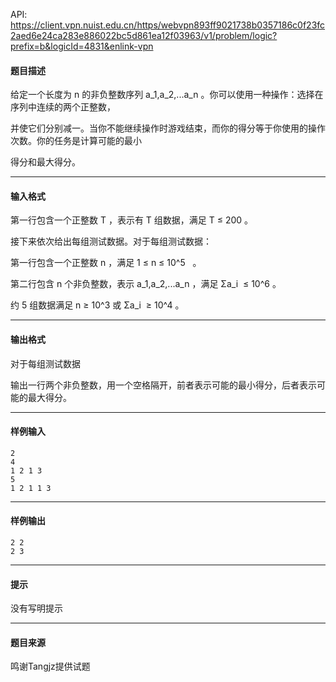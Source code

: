 API: https://client.vpn.nuist.edu.cn/https/webvpn893ff9021738b0357186c0f23fc2aed6e24ca283e886022bc5d861ea12f03963/v1/problem/logic?prefix=b&logicId=4831&enlink-vpn

#### 题目描述

给定一个长度为 n 的非负整数序列 a\_1,a\_2,...a\_n 。你可以使用一种操作：选择在序列中连续的两个正整数，

并使它们分别减一。当你不能继续操作时游戏结束，而你的得分等于你使用的操作次数。你的任务是计算可能的最小

得分和最大得分。

---

#### 输入格式

第一行包含一个正整数 T ，表示有 T 组数据，满足 T ≤ 200 。

接下来依次给出每组测试数据。对于每组测试数据：

第一行包含一个正整数 n ，满足 1 ≤ n ≤ 10^5   。

第二行包含 n 个非负整数，表示 a\_1,a\_2,...a\_n ，满足 Σa\_i  ≤ 10^6 。

约 5 组数据满足 n ≥ 10^3 或 Σa\_i  ≥ 10^4 。

---

#### 输出格式

对于每组测试数据

输出一行两个非负整数，用一个空格隔开，前者表示可能的最小得分，后者表示可能的最大得分。

---

#### 样例输入
```
2
4
1 2 1 3
5
1 2 1 1 3
```

---

#### 样例输出
```
2 2
2 3
```

---

#### 提示

没有写明提示

---

#### 题目来源

鸣谢Tangjz提供试题
